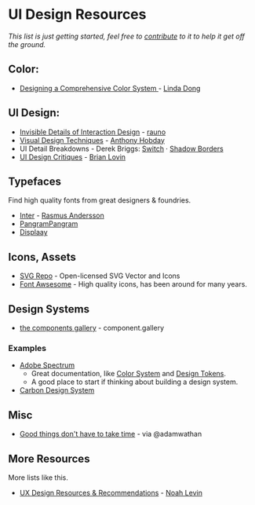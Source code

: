 # UI Design Resources

_This list is just getting started, feel free to [contribute](https://raw.githubusercontent.com/iamnbutler/ui-design-resources/main/CONTRIBUTING.md) to it to help it get off the ground._

## Color:
- [Designing a Comprehensive Color System
](https://www.rethinkhq.com/videos/designing-a-comprehensive-color-system-for-lyft) - [Linda Dong](https://twitter.com/lindadong)

## UI Design:
- [Invisible Details of Interaction Design](https://rauno.me/craft/interaction-design) - [rauno](https://rauno.me/)
- [Visual Design Techniques](https://anthonyhobday.com/sideprojects/visualtechniques/) - [Anthony Hobday](https://twitter.com/hobdaydesign)
- UI Detail Breakdowns - Derek Briggs: [Switch](https://twitter.com/PixelJanitor/status/1628068543261732864) · [Shadow Borders](https://twitter.com/PixelJanitor/status/1623358514440859649)
- [UI Design Critiques](https://brianlovin.com/crit) - [Brian Lovin](https://twitter.com/brian_lovin)

## Typefaces
Find high quality fonts from great designers & foundries.

- [Inter](https://rsms.me/inter/) - [Rasmus Andersson](https://twitter.com/rsms)
- [PangramPangram](https://pangrampangram.com/)
- [Displaay](https://displaay.net/)

## Icons, Assets

- [SVG Repo](https://www.svgrepo.com/) - Open-licensed SVG Vector and Icons
- [Font Awsesome](https://fontawesome.com/) - High quality icons, has been around for many years.

## Design Systems

- [the components gallery](https://component.gallery/components/) - component.gallery

### Examples

- [Adobe Spectrum](https://spectrum.adobe.com/) 
  - Great documentation, like [Color System](https://spectrum.adobe.com/page/color-system/) and [Design Tokens](https://spectrum.adobe.com/page/design-tokens/). 
  - A good place to start if thinking about building a design system.
- [Carbon Design System](https://carbondesignsystem.com/)

## Misc

- [Good things don't have to take time](https://patrickcollison.com/fast) - via @adamwathan

## More Resources
More lists like this.

- [UX Design Resources & Recommendations](https://nlevin.medium.com/ux-design-recommendations-8de563c5fbfa) - [Noah Levin](https://twitter.com/nlevin)
